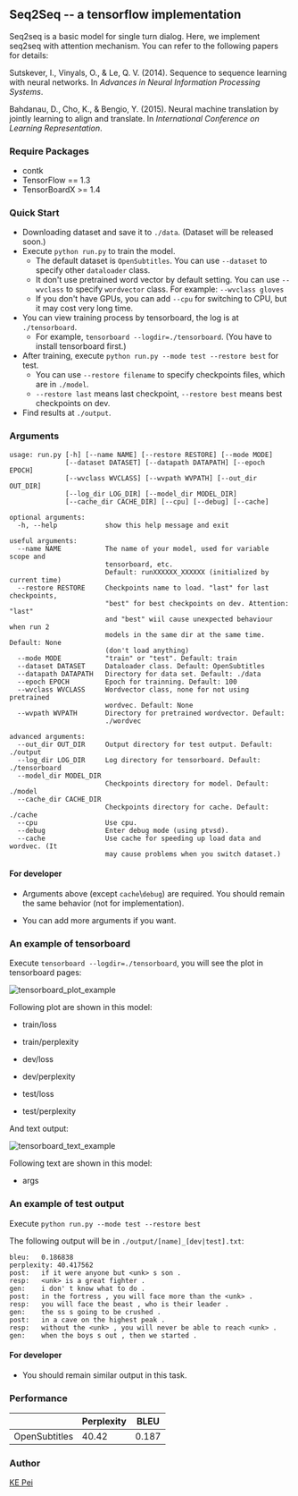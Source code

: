 ## Seq2Seq -- a tensorflow implementation

Seq2seq is a basic model for single turn dialog. Here, we implement seq2seq with attention mechanism. You can refer to the following papers for details:

Sutskever, I., Vinyals, O., & Le, Q. V. (2014). Sequence to sequence learning with neural networks. In *Advances in Neural Information Processing Systems*.

Bahdanau, D., Cho, K., & Bengio, Y. (2015). Neural machine translation by jointly learning to align and translate. In *International Conference on Learning Representation*.

### Require Packages

* contk
* TensorFlow == 1.3
* TensorBoardX >= 1.4

### Quick Start

* Downloading dataset and save it to ``./data``. (Dataset will be released soon.)
* Execute ``python run.py`` to train the model.
  * The default dataset is ``OpenSubtitles``. You can use ``--dataset`` to specify other ``dataloader`` class.
  * It don't use pretrained word vector by default setting. You can use ``--wvclass`` to specify ``wordvector`` class. For example: ``--wvclass gloves``
  * If you don't have GPUs, you can add `--cpu` for switching to CPU, but it may cost very long time.
* You can view training process by tensorboard, the log is at `./tensorboard`.
  * For example, ``tensorboard --logdir=./tensorboard``. (You have to install tensorboard first.)
* After training, execute  ``python run.py --mode test --restore best`` for test.
  * You can use ``--restore filename`` to specify checkpoints files, which are in ``./model``.
  * ``--restore last`` means last checkpoint, ``--restore best`` means best checkpoints on dev.
* Find results at ``./output``.

### Arguments

    usage: run.py [-h] [--name NAME] [--restore RESTORE] [--mode MODE]
                  [--dataset DATASET] [--datapath DATAPATH] [--epoch EPOCH]
                  [--wvclass WVCLASS] [--wvpath WVPATH] [--out_dir OUT_DIR]
                  [--log_dir LOG_DIR] [--model_dir MODEL_DIR]
                  [--cache_dir CACHE_DIR] [--cpu] [--debug] [--cache]
    
    optional arguments:
      -h, --help            show this help message and exit
      
    useful arguments:
      --name NAME           The name of your model, used for variable scope and 
                            tensorboard, etc.
                            Default: runXXXXXX_XXXXXX (initialized by current time)
      --restore RESTORE     Checkpoints name to load. "last" for last checkpoints,
                            "best" for best checkpoints on dev. Attention: "last"
                            and "best" wiil cause unexpected behaviour when run 2
                            models in the same dir at the same time. Default: None
                            (don't load anything)
      --mode MODE           "train" or "test". Default: train
      --dataset DATASET     Dataloader class. Default: OpenSubtitles
      --datapath DATAPATH   Directory for data set. Default: ./data
      --epoch EPOCH         Epoch for trainning. Default: 100
      --wvclass WVCLASS     Wordvector class, none for not using pretrained
                            wordvec. Default: None
      --wvpath WVPATH       Directory for pretrained wordvector. Default:
                            ./wordvec
    
    advanced arguments:
      --out_dir OUT_DIR     Output directory for test output. Default: ./output
      --log_dir LOG_DIR     Log directory for tensorboard. Default: ./tensorboard
      --model_dir MODEL_DIR
                            Checkpoints directory for model. Default: ./model
      --cache_dir CACHE_DIR
                            Checkpoints directory for cache. Default: ./cache
      --cpu                 Use cpu.
      --debug               Enter debug mode (using ptvsd).
      --cache               Use cache for speeding up load data and wordvec. (It
                       	    may cause problems when you switch dataset.)
#### For developer

* Arguments above (except ``cache``\\``debug``) are required. You should remain the same behavior (not for implementation).

* You can add more arguments if you want.

### An example of tensorboard

Execute ``tensorboard --logdir=./tensorboard``, you will see the plot in tensorboard pages:

![tensorboard_plot_example](images/tensorflow-plot-example.png)

Following plot are shown in this model:

* train/loss

* train/perplexity

* dev/loss
* dev/perplexity
* test/loss
* test/perplexity

And text output:

![tensorboard_text_example](images/tensorflow-text-example.png)

Following text are shown in this model:

* args

### An example of test output

Execute ``python run.py --mode test --restore best``

The following output will be in `./output/[name]_[dev|test].txt`:

```
bleu:	0.186838
perplexity:	40.417562
post:	if it were anyone but <unk> s son .
resp:	<unk> is a great fighter .
gen:	i don' t know what to do .
post:	in the fortress , you will face more than the <unk> .
resp:	you will face the beast , who is their leader .
gen:	the ss s going to be crushed .
post:	in a cave on the highest peak .
resp:	without the <unk> , you will never be able to reach <unk> .
gen:	when the boys s out , then we started .
```

#### For developer

- You should remain similar output in this task.

### Performance

|               | Perplexity | BLEU  |
| ------------- | ---------- | ----- |
| OpenSubtitles | 40.42 | 0.187 |

### Author

[KE Pei](https://github.com/kepei1106)
